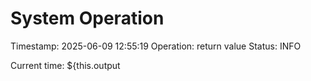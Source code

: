 # System Operation
Timestamp: 2025-06-09 12:55:19
Operation: return value
Status: INFO

Current time: ${this.output